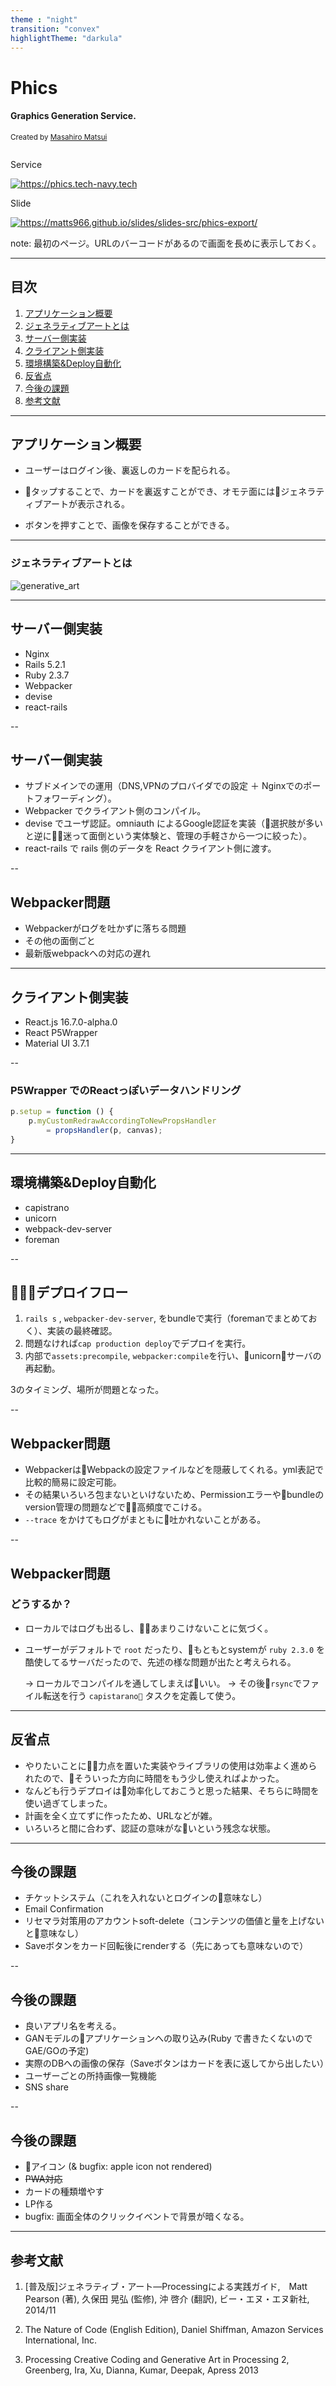 ```yaml
---
theme : "night"
transition: "convex"
highlightTheme: "darkula"
---
```


# Phics

#### Graphics Generation Service.

<small>Created by [Masahiro Matsui](https://tech-navy.tech)</small>
<div style='display:inline-block;'>
<p>Service</p>
<a rel='nofollow' href='https://phics.tech-navy.tech' style='cursor:default;'><img src='https://chart.googleapis.com/chart?cht=qr&chl=https%3A%2F%2Fphics.tech-navy.tech&chs=210x210&choe=UTF-8&chld=L|2' alt='https://phics.tech-navy.tech' title='Service'></a>
</div>
<div style='display:inline-block;'>
<p>Slide</p>
<a rel='nofollow' href='https://matts966.github.io/slides/slides-src/phics-export/' style='cursor:default'><img src='https://chart.googleapis.com/chart?cht=qr&chl=https%3A%2F%2Fmatts966.github.io%2Fslides%2Fslides-src%2Fphics-export%2F&chs=210x210&choe=UTF-8&chld=L|2' alt='https://matts966.github.io/slides/slides-src/phics-export/' title='Slide'></a>
</div>

note: 最初のページ。URLのバーコードがあるので画面を長めに表示しておく。

---

## 目次

1. [アプリケーション概要](#/2) 
2. [ジェネラティブアートとは](#/3)
3. [サーバー側実装](#/4)
4. [クライアント側実装](#/5)
5. [環境構築&Deploy自動化](#/6)
6. [反省点](#/7)
7. [今後の課題](#/8)
8. [参考文献](#/9)

---

## アプリケーション概要

- ユーザーはログイン後、裏返しのカードを配られる。

- タップすることで、カードを裏返すことができ、オモテ面にはジェネラティブアートが表示される。

- ボタンを押すことで、画像を保存することができる。

---

### ジェネラティブアートとは

<img src="images/generative.jpg" style="max-width:40%;" alt="generative_art">

---

## サーバー側実装

- Nginx
- Rails 5.2.1
- Ruby 2.3.7
- Webpacker
- devise
- react-rails

--

## サーバー側実装

- サブドメインでの運用（DNS,VPNのプロバイダでの設定 ＋ Nginxでのポートフォワーディング）。
- Webpacker でクライアント側のコンパイル。
- devise でユーザ認証。omniauth によるGoogle認証を実装（選択肢が多いと逆に迷って面倒という実体験と、管理の手軽さから一つに絞った）。
- react-rails で rails 側のデータを React クライアント側に渡す。

--

## Webpacker問題

- Webpackerがログを吐かずに落ちる問題
- その他の面倒ごと
- 最新版webpackへの対応の遅れ

---

## クライアント側実装

- React.js 16.7.0-alpha.0
- React P5Wrapper
- Material UI 3.7.1

--

### P5Wrapper でのReactっぽいデータハンドリング

```Javascript
p.setup = function () {
    p.myCustomRedrawAccordingToNewPropsHandler 
        = propsHandler(p, canvas);
}
```

---

## 環境構築&Deploy自動化

- capistrano
- unicorn
- webpack-dev-server
- foreman

--

## デプロイフロー

1. `rails s` , `webpacker-dev-server`, をbundleで実行（foremanでまとめておく）、実装の最終確認。
2. 問題なければ`cap production deploy`でデプロイを実行。
3. 内部で`assets:precompile`, `webpacker:compile`を行い、unicornサーバの再起動。

3のタイミング、場所が問題となった。

--

## Webpacker問題

- WebpackerはWebpackの設定ファイルなどを隠蔽してくれる。yml表記で比較的簡易に設定可能。
- その結果いろいろ包まないといけないため、Permissionエラーやbundleのversion管理の問題などで高頻度でこける。
- `--trace` をかけてもログがまともに吐かれないことがある。

--

## Webpacker問題 

### どうするか？

- ローカルではログも出るし、あまりこけないことに気づく。
- ユーザーがデフォルトで `root` だったり、もともとsystemが `ruby 2.3.0` を酷使してるサーバだったので、先述の様な問題が出たと考えられる。

    → ローカルでコンパイルを通してしまえばいい。
    → その後`rsync`でファイル転送を行う `capistarano` タスクを定義して使う。


---

## 反省点

- やりたいことに力点を置いた実装やライブラリの使用は効率よく進められたので、そういった方向に時間をもう少し使えればよかった。
- なんども行うデプロイは効率化しておこうと思った結果、そちらに時間を使い過ぎてしまった。
- 計画を全く立てずに作ったため、URLなどが雑。
- いろいろと間に合わず、認証の意味がないという残念な状態。

---

## 今後の課題

- チケットシステム（これを入れないとログインの意味なし）
- Email Confirmation
- リセマラ対策用のアカウントsoft-delete（コンテンツの価値と量を上げないと意味なし）
- Saveボタンをカード回転後にrenderする（先にあっても意味ないので）

--

## 今後の課題

- 良いアプリ名を考える。
- GANモデルのアプリケーションへの取り込み(Ruby で書きたくないのでGAE/GOの予定)
- 実際のDBへの画像の保存（Saveボタンはカードを表に返してから出したい）
- ユーザーごとの所持画像一覧機能
- SNS share

--

## 今後の課題

- アイコン (& bugfix: apple icon not rendered)
- ~~PWA対応~~
- カードの種類増やす
- LP作る
- bugfix: 画面全体のクリックイベントで背景が暗くなる。

---

## 参考文献

1. [普及版]ジェネラティブ・アート―Processingによる実践ガイド,　Matt Pearson (著), 久保田 晃弘 (監修), 沖 啓介 (翻訳), ビー・エヌ・エヌ新社, 2014/11

2. The Nature of Code (English Edition), Daniel Shiffman, Amazon Services International, Inc.

3. Processing Creative Coding and Generative Art in Processing 2, Greenberg, Ira, Xu, Dianna, Kumar, Deepak, Apress 2013
